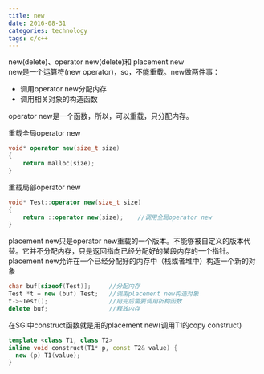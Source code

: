 ```yaml
---
title: new
date: 2016-08-31
categories: technology
tags: c/c++
---
```



new(delete)、operator new(delete)和 placement new 	
new是一个运算符(new operator)，so，不能重载。new做两件事：      

* 调用operator new分配内存
* 调用相关对象的构造函数

operator new是一个函数，所以，可以重载，只分配内存。

重载全局operator new

```cpp
void* operator new(size_t size)
{
    return malloc(size);
}
```
重载局部operator new

```cpp
void* Test::operator new(size_t size)
{
    return ::operator new(size);    //调用全局operator new
}
```

placement new只是operator new重载的一个版本。不能够被自定义的版本代替。它并不分配内存，只是返回指向已经分配好的某段内存的一个指针。
placement new允许在一个已经分配好的内存中（栈或者堆中）构造一个新的对象

```cpp
char buf[sizeof(Test)];     //分配内存
Test *t = new (buf) Test;   //调用placement new构造对象
t->~Test();                 //用完后需要调用析构函数
delete buf;                 //释放内存
```

在SGI中construct函数就是用的placement new(调用T1的copy construct)

```cpp
template <class T1, class T2>
inline void construct(T1* p, const T2& value) {
  new (p) T1(value);
}
```
